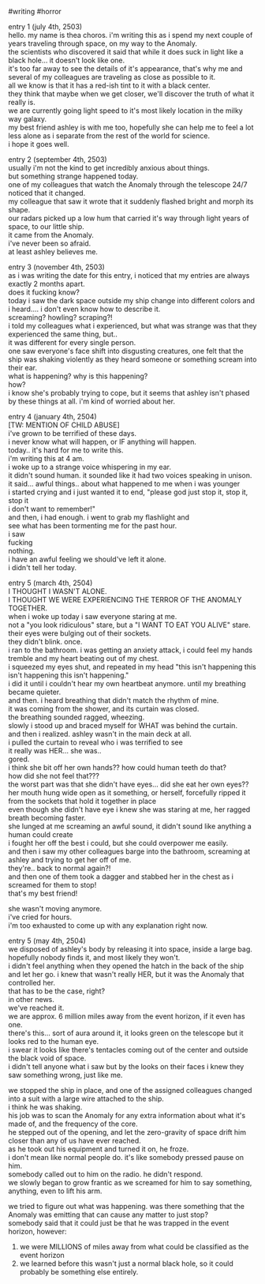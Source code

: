 #writing #horror 

entry 1 (july 4th, 2503)  
hello. my name is thea choros. i'm writing this as i spend my next couple of years traveling through space, on my way to the Anomaly.  
the scientists who discovered it said that while it does suck in light like a black hole... it doesn't look like one.  
it's too far away to see the details of it's appearance, that's why me and several of my colleagues are traveling as close as possible to it.  
all we know is that it has a red-ish tint to it with a black center.  
they think that maybe when we get closer, we'll discover the truth of what it really is.  
we are currently going light speed to it's most likely location in the milky way galaxy.  
my best friend ashley is with me too, hopefully she can help me to feel a lot less alone as i separate from the rest of the world for science.  
i hope it goes well.  
  
entry 2 (september 4th, 2503)  
usually i'm not the kind to get incredibly anxious about things.  
but something strange happened today.  
one of my colleagues that watch the Anomaly through the telescope 24/7 noticed that it changed.  
my colleague that saw it wrote that it suddenly flashed bright and morph its shape.  
our radars picked up a low hum that carried it's way through light years of space, to our little ship.  
it came from the Anomaly.  
i've never been so afraid.  
at least ashley believes me.  
  
entry 3 (november 4th, 2503)  
as i was writing the date for this entry, i noticed that my entries are always exactly 2 months apart.  
does it fucking know?  
today i saw the dark space outside my ship change into different colors and i heard.... i don't even know how to describe it.  
screaming? howling? scraping?!  
i told my colleagues what i experienced, but what was strange was that they experienced the same thing, but..  
it was different for every single person.  
one saw everyone's face shift into disgusting creatures, one felt that the ship was shaking violently as they heard someone or something scream into their ear.  
what is happening? why is this happening?  
how?  
i know she's probably trying to cope, but it seems that ashley isn't phased by these things at all. i'm kind of worried about her.  
  
entry 4 (january 4th, 2504)  
[TW: MENTION OF CHILD ABUSE]  
i've grown to be terrified of these days.  
i never know what will happen, or IF anything will happen.  
today.. it's hard for me to write this.  
i'm writing this at 4 am.  
i woke up to a strange voice whispering in my ear.  
it didn't sound human. it sounded like it had two voices speaking in unison.  
it said... awful things.. about what happened to me when i was younger  
i started crying and i just wanted it to end, "please god just stop it, stop it, stop it  
i don't want to remember!"  
and then, i had enough. i went to grab my flashlight and  
see what has been tormenting me for the past hour.  
i saw  
fucking  
nothing.  
i have an awful feeling we should've left it alone.  
i didn't tell her today.  
  
entry 5 (march 4th, 2504)  
I THOUGHT I WASN'T ALONE.  
I THOUGHT WE WERE EXPERIENCING THE TERROR OF THE ANOMALY TOGETHER.  
when i woke up today i saw everyone staring at me.  
not a "you look ridiculous" stare, but a "I WANT TO EAT YOU ALIVE" stare.  
their eyes were bulging out of their sockets.  
they didn't blink. once.  
i ran to the bathroom. i was getting an anxiety attack, i could feel my hands tremble and my heart beating out of my chest.  
i squeezed my eyes shut, and repeated in my head "this isn't happening this isn't happening this isn't happening."  
i did it until i couldn't hear my own heartbeat anymore. until my breathing became quieter.  
and then. i heard breathing that didn't match the rhythm of mine.  
it was coming from the shower, and its curtain was closed.  
the breathing sounded ragged, wheezing.  
slowly i stood up and braced myself for WHAT was behind the curtain.  
and then i realized. ashley wasn't in the main deck at all.  
i pulled the curtain to reveal who i was terrified to see  
it really was HER... she was..  
gored.  
i think she bit off her own hands?? how could human teeth do that?  
how did she not feel that???  
the worst part was that she didn't have eyes... did she eat her own eyes??  
her mouth hung wide open as it something, or herself, forcefully ripped it from the sockets that hold it together in place  
even though she didn't have eye i knew she was staring at me, her ragged breath becoming faster.  
she lunged at me screaming an awful sound, it didn't sound like anything a human could create  
i fought her off the best i could, but she could overpower me easily.  
and then i saw my other colleagues barge into the bathroom, screaming at ashley and trying to get her off of me.  
they're.. back to normal again?!  
and then one of them took a dagger and stabbed her in the chest as i screamed for them to stop!  
that's my best friend!  
  
she wasn't moving anymore.  
i've cried for hours.  
i'm too exhausted to come up with any explanation right now.  
  
entry 5 (may 4th, 2504)  
we disposed of ashley's body by releasing it into space, inside a large bag. hopefully nobody finds it, and most likely they won't.  
i didn't feel anything when they opened the hatch in the back of the ship and let her go. i knew that wasn't really HER, but it was the Anomaly that controlled her.  
that has to be the case, right?  
in other news.  
we've reached it.  
we are approx. 6 million miles away from the event horizon, if it even has one.  
there's this... sort of aura around it, it looks green on the telescope but it looks red to the human eye.  
i swear it looks like there's tentacles coming out of the center and outside the black void of space.  
i didn't tell anyone what i saw but by the looks on their faces i knew they saw something wrong, just like me.  
  
we stopped the ship in place, and one of the assigned colleagues changed into a suit with a large wire attached to the ship.  
i think he was shaking.  
his job was to scan the Anomaly for any extra information about what it's made of, and the frequency of the core.  
he stepped out of the opening, and let the zero-gravity of space drift him closer than any of us have ever reached.  
as he took out his equipment and turned it on, he froze.  
i don't mean like normal people do. it's like somebody pressed pause on him.  
somebody called out to him on the radio. he didn't respond.  
we slowly began to grow frantic as we screamed for him to say something, anything, even to lift his arm.  
  
we tried to figure out what was happening. was there something that the Anomaly was emitting that can cause any matter to just stop?  
somebody said that it could just be that he was trapped in the event horizon, however:  
1. we were MILLIONS of miles away from what could be classified as the event horizon  
2. we learned before this wasn't just a normal black hole, so it could probably be something else entirely.